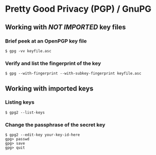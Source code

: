# Pretty Good Privacy (PGP) / GnuPG

## Working with _NOT IMPORTED_ key files

### Brief peek at an OpenPGP key file

    $ gpg -vv keyfile.asc

### Verify and list the fingerprint of the key

    $ gpg --with-fingerprint --with-subkey-fingerprint keyfile.asc

## Working with imported keys

### Listing keys

    $ gpg2 --list-keys

### Change the passphrase of the secret key

    $ gpg2 --edit-key your-key-id-here
    gpg> passwd
    gpg> save
    gpg> quit
